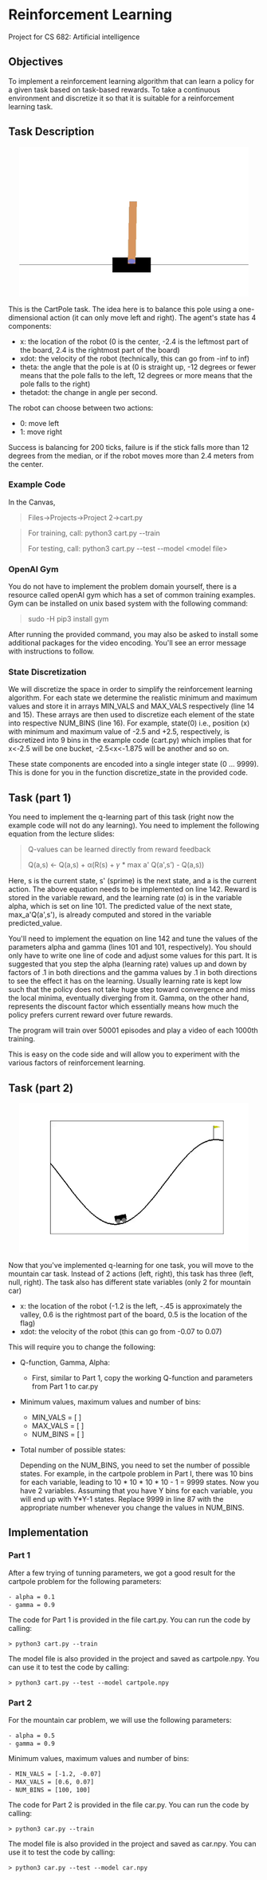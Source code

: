 # Reinforcement Learning

Project for CS 682: Artificial intelligence

## Objectives

To implement a reinforcement learning algorithm that can learn a policy for a given task based on task-based rewards. To take a continuous environment and discretize it so that it is suitable for a reinforcement learning task.

## Task Description

<p align="center">
  <img width="460" height="300" src="figs/cartPole.gif" alt='CartPole'>
</p>

This is the CartPole task. The idea here is to balance this pole using a one-dimensional
action (it can only move left and right). The agent's state has 4 components:

- x: the location of the robot (0 is the center, -2.4 is the leftmost part of the board, 2.4 is the rightmost part of the board)
- xdot: the velocity of the robot (technically, this can go from -inf to inf)
- theta: the angle that the pole is at (0 is straight up, -12 degrees or fewer means that the pole falls to the left, 12 degrees or more means that the pole falls to the right)
- thetadot: the change in angle per second.

The robot can choose between two actions:

- 0: move left
- 1: move right

Success is balancing for 200 ticks, failure is if the stick falls more than 12 degrees from the median, or if the robot moves more than 2.4 meters from the center.

### Example Code

In the Canvas,

> Files->Projects->Project 2->cart.py

> For training, call: python3 cart.py --train
>
> For testing, call: python3 cart.py --test --model \<model file>

### OpenAI Gym

You do not have to implement the problem domain yourself, there is a resource called openAI gym which has a set of common training examples. Gym can be installed on unix based system with the following command:

> sudo -H pip3 install gym

After running the provided command, you may also be asked to install some additional packages for the video encoding. You'll see an error message with instructions to follow.

### State Discretization

We will discretize the space in order to simplify the reinforcement learning algorithm. For each state we determine the realistic minimum and maximum values and store it in arrays MIN_VALS and MAX_VALS respectively (line 14 and 15). These arrays are then used to discretize each element of the state into respective NUM_BINS (line 16). For example, state(0) i.e., position (x) with minimum and maximum value of -2.5 and +2.5, respectively, is discretized into 9 bins in the example code (cart.py) which implies that for x<-2.5 will be one bucket, -2.5<x<-1.875 will be another and so on.

These state components are encoded into a single integer state (0 ... 9999). This is done for you in the function discretize_state in the provided code.

## Task (part 1)

You need to implement the q-learning part of this task (right now the example code will not do any learning). You need to implement the following equation from the lecture slides:

> Q-values can be learned directly from reward feedback
>
> Q(a,s) ← Q(a,s) + α(R(s) + 𝛾 * max a' Q(a',s’) - Q(a,s))

Here, s is the current state, s' (sprime) is the next state, and a is the current action. The above equation needs to be implemented on line 142. Reward is stored in the variable reward, and the learning rate (α) is in the variable alpha, which is set on line 101. The predicted value of the next state, max_a'Q(a',s'), is already computed and stored in the variable predicted_value.

You'll need to implement the equation on line 142 and tune the values of the parameters alpha and gamma (lines 101 and 101, respectively). You should only have to write one line of code and adjust some values for this part. It is suggested that you step the alpha (learning rate) values up and down by factors of .1 in both directions and the gamma values by .1 in both directions to see the effect it has on the learning. Usually learning
rate is kept low such that the policy does not take huge step toward convergence and miss the local minima, eventually diverging from it. Gamma, on the other hand, represents the discount factor which essentially means how much the policy prefers current reward over future rewards.

The program will train over 50001 episodes and play a video of each 1000th training.

This is easy on the code side and will allow you to experiment with the various factors of reinforcement learning.

## Task (part 2)

<p align="center">
  <img width="460" height="300" src="figs/mountaincar.gif" alt='CartPole'>
</p>

Now that you've implemented q-learning for one task, you will move to the mountain car task. Instead of 2 actions (left, right), this task has three (left, null, right). The task also has different state variables (only 2 for mountain car)

- x: the location of the robot (-1.2 is the left, -.45 is approximately the valley, 0.6 is the rightmost part of the board, 0.5 is the location of the flag)
- xdot: the velocity of the robot (this can go from -0.07 to 0.07)

This will require you to change the following:

- Q-function, Gamma, Alpha:
  - First, similar to Part 1, copy the working Q-function and parameters from Part 1 to car.py
- Minimum values, maximum values and number of bins:
  - MIN_VALS = [ ]
  - MAX_VALS = [ ]
  - NUM_BINS = [ ]
- Total number of possible states:

  Depending on the NUM_BINS, you need to set the number of possible states. For example, in the cartpole problem in Part I, there was 10 bins for each variable, leading to 10 * 10 * 10 * 10 - 1 = 9999 states. Now you have 2 variables. Assuming that you have Y bins for each variable, you will end up with Y*Y-1 states. Replace 9999 in line 87 with the appropriate number whenever you change the values in NUM_BINS.

## Implementation

### Part 1

After a few trying of tunning parameters, we got a good result for the cartpole problem for the following parameters:

    - alpha = 0.1
    - gamma = 0.9

The code for Part 1 is provided in the file cart.py. You can run the code by calling:

    > python3 cart.py --train

The model file is also provided in the project and saved as cartpole.npy. You can use it to test the code by calling:

    > python3 cart.py --test --model cartpole.npy

### Part 2

For the mountain car problem, we will use the following parameters:

    - alpha = 0.5
    - gamma = 0.9

Minimum values, maximum values and number of bins:

    - MIN_VALS = [-1.2, -0.07]
    - MAX_VALS = [0.6, 0.07]
    - NUM_BINS = [100, 100]

The code for Part 2 is provided in the file car.py. You can run the code by calling:

    > python3 car.py --train

The model file is also provided in the project and saved as car.npy. You can use it to test the code by calling:

    > python3 car.py --test --model car.npy
